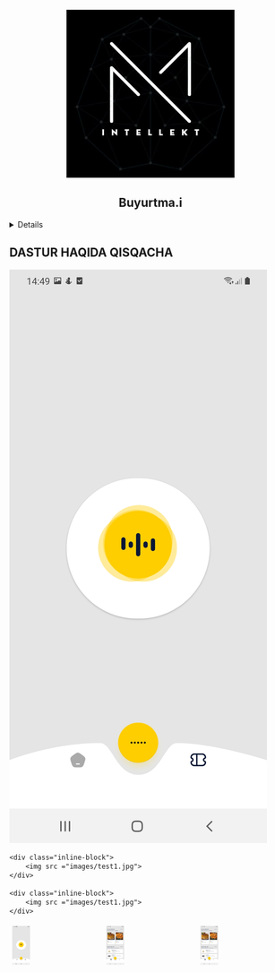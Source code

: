<div id="top"></div>
<!--
*** Thanks for checking out the Best-README-Template. If you have a suggestion
*** that would make this better, please fork the repo and create a pull request
*** or simply open an issue with the tag "enhancement".
*** Don't forget to give the project a star!
*** Thanks again! Now go create something AMAZING! :D
-->



<!-- PROJECT SHIELDS -->
<!--
*** I'm using markdown "reference style" links for readability.
*** Reference links are enclosed in brackets [ ] instead of parentheses ( ).
*** See the bottom of this document for the declaration of the reference variables
*** for contributors-url, forks-url, etc. This is an optional, concise syntax you may use.
*** https://www.markdownguide.org/basic-syntax/#reference-style-links
-->


<!-- PROJECT LOGO -->
<br />
<div align="center">
  <a href="https://github.com/github_username/repo_name">
    <img src="images/logo.jpg" alt="Logo" width="300" height="300">
  </a>

<h2 align="center">Buyurtma.i</h2>

</div>



<!-- TABLE OF CONTENTS -->
<details>

  <ol>
    <li>
      <a href="#about-the-project">DASTUR HAQIDA QISQACHA</a>
      <ul>
        <li><a href="#built-with">Built With</a></li>
      </ul>
    </li>
    <li>
      <a href="#getting-started">Getting Started</a>
      <ul>
        <li><a href="#prerequisites">Prerequisites</a></li>
        <li><a href="#installation">Installation</a></li>
      </ul>
    </li>
    <li><a href="#usage">Usage</a></li>
    <li><a href="#roadmap">Roadmap</a></li>
    <li><a href="#contributing">Contributing</a></li>
    <li><a href="#license">License</a></li>
    <li><a href="#contact">Contact</a></li>
    <li><a href="#acknowledgments">Acknowledgments</a></li>
  </ol>
</details>



<!-- ABOUT THE PROJECT -->
## DASTUR HAQIDA QISQACHA

<div>
  <div id="banner">
    <div class="inline-block">
        <img src ="images/test1.jpg">
    </div>

    <div class="inline-block">
        <img src ="images/test1.jpg">
    </div>

    <div class="inline-block">
        <img src ="images/test1.jpg">
    </div>
</div>

<div class="row" style="display:flex">
  <div class="column" style = "flex: 33.33%;padding: 5px;">
    <img src="images/test1.jpg" alt="Snow" style="width:20%">
  </div>
  <div class="column" style = "flex: 33.33%;padding: 5px;">
    <img src="images/test2.jpg" alt="Forest" style="width:20%">
  </div>
  <div class="column" style = "flex: 33.33%;padding: 5px;">
    <img src="images/test3.jpg" alt="Mountains" style="width:20%">
  </div>
</div>

